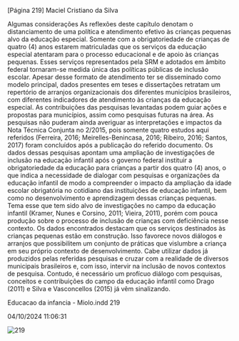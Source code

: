 [Página 219]
Maciel Cristiano da Silva

Algumas considerações
As reflexões deste capítulo denotam o distanciamento de uma política e atendimento efetivo às crianças pequenas alvo da educação
especial. Somente com a obrigatoriedade de crianças de quatro (4)
anos estarem matriculadas que os serviços da educação especial atentaram para o processo educacional e de apoio às crianças pequenas.
Esses serviços representados pela SRM e adotados em âmbito federal
tornaram-se medida única das políticas públicas de inclusão escolar.
Apesar desse formato de atendimento ter se disseminado como
modelo principal, dados presentes em teses e dissertações retratam
um repertório de arranjos organizacionais dos diferentes municípios
brasileiros, com diferentes indicadores de atendimento às crianças da
educação especial. As contribuições das pesquisas levantadas podem
guiar ações e propostas para municípios, assim como pesquisas futuras
na área. As pesquisas não puderam ainda averiguar as interpretações
e impactos da Nota Técnica Conjunta no 2/2015, pois somente quatro
estudos aqui referidos (Ferreira, 2016; Meirelles-Benincasa, 2016; Ribeiro, 2016; Santos, 2017) foram concluídos após a publicação do referido documento.
Os dados dessas pesquisas apontam uma ampliação de investigações de inclusão na educação infantil após o governo federal instituir
a obrigatoriedade da educação para crianças a partir dos quatro (4)
anos, o que indica a necessidade de dialogar com pesquisas e organizações da educação infantil de modo a compreender o impacto da
ampliação da idade escolar obrigatória no cotidiano das instituições
de educação infantil, bem como no desenvolvimento e aprendizagem
dessas crianças pequenas. Tema esse que tem sido alvo de investigações no campo da educação infantil (Kramer, Nunes e Corsino, 2011;
Vieira, 2011), porém com pouca produção sobre o processo de inclusão
de crianças com deficiência nesse contexto.
Os dados encontrados destacam que os serviços destinados às
crianças pequenas estão em construção. Isso favorece novos diálogos
e arranjos que possibilitem um conjunto de práticas que vislumbre a
criança em seu próprio contexto de desenvolvimento. Cabe utilizar
dados já produzidos pelas referidas pesquisas e cruzar com a realidade
de diversos municipais brasileiros e, com isso, intervir na inclusão
de novos contextos de pesquisa. Contudo, é necessário um profícuo
diálogo com pesquisas, conceitos e contribuições do campo da educação infantil como Drago (2011) e Silva e Vasconcellos (2015) já vêm
sinalizando.


Educacao da infancia - Miolo.indd 219

04/10/2024 11:06:31

![219](./img/page_219-01.jpg)
